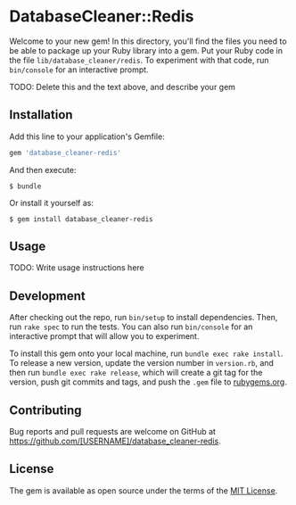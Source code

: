 # DatabaseCleaner::Redis

Welcome to your new gem! In this directory, you'll find the files you need to be able to package up your Ruby library into a gem. Put your Ruby code in the file `lib/database_cleaner/redis`. To experiment with that code, run `bin/console` for an interactive prompt.

TODO: Delete this and the text above, and describe your gem

## Installation

Add this line to your application's Gemfile:

```ruby
gem 'database_cleaner-redis'
```

And then execute:

    $ bundle

Or install it yourself as:

    $ gem install database_cleaner-redis

## Usage

TODO: Write usage instructions here

## Development

After checking out the repo, run `bin/setup` to install dependencies. Then, run `rake spec` to run the tests. You can also run `bin/console` for an interactive prompt that will allow you to experiment.

To install this gem onto your local machine, run `bundle exec rake install`. To release a new version, update the version number in `version.rb`, and then run `bundle exec rake release`, which will create a git tag for the version, push git commits and tags, and push the `.gem` file to [rubygems.org](https://rubygems.org).

## Contributing

Bug reports and pull requests are welcome on GitHub at https://github.com/[USERNAME]/database_cleaner-redis.

## License

The gem is available as open source under the terms of the [MIT License](https://opensource.org/licenses/MIT).
